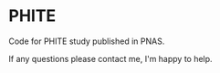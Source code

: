 # PHITE
Code for PHITE study published in PNAS. 

If any questions please contact me, I'm happy to help.
